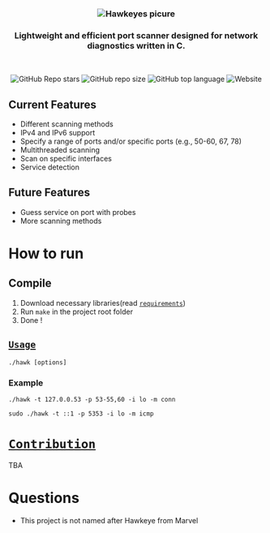 <h3 align="center" ><img alt="Hawkeyes picure" src="https://github.com/user-attachments/assets/dee3aa60-c5a0-4e29-99cc-283a386355b1"></h3>
<h3 align="center">Lightweight and efficient port scanner designed for network diagnostics written in C.</h3>
<br>
<p align="center">
  <img alt="GitHub Repo stars" src="https://img.shields.io/github/stars/Alfredsson418/hawkeyes?style=for-the-badge">
  <img alt="GitHub repo size" src="https://img.shields.io/github/repo-size/Alfredsson418/hawkeyes?style=for-the-badge&color=darkorange">
  <img alt="GitHub top language" src="https://img.shields.io/github/languages/top/Alfredsson418/hawkeyes?style=for-the-badge&color=mediumaquamarine">
  <img alt="Website" src="https://img.shields.io/website?url=https%3A%2F%2Fhawkeyes.dev&style=for-the-badge">

</p>

## Current Features
* Different scanning methods
* IPv4 and IPv6 support
* Specify a range of ports and/or specific ports (e.g., 50-60, 67, 78)
* Multithreaded scanning
* Scan on specific interfaces
* Service detection
## Future Features
* Guess service on port with probes
* More scanning methods

# How to run
## Compile
1. Download necessary libraries(read [`requirements`](docs/Requirements.md))
2. Run `make` in the project root folder
3. Done !

## [`Usage`](docs/Help.md)
`./hawk [options]`
### Example
`./hawk -t 127.0.0.53 -p 53-55,60 -i lo -m conn`

`sudo ./hawk -t ::1 -p 5353 -i lo -m icmp`


# [`Contribution`](docs/Contribution.md)
TBA

# Questions
- This project is not named after Hawkeye from Marvel

